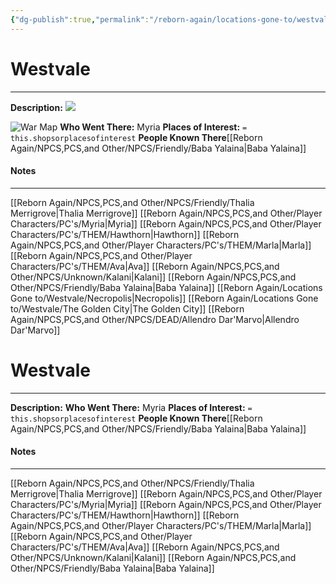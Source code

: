 ```yaml
---
{"dg-publish":true,"permalink":"/reborn-again/locations-gone-to/westvale/westvale/"}
---
```


# Westvale
---
**Description:** 
![](https://drive.google.com/file/d/1k-9I04CO0I4secqWSX2UThl7OJbwk1K_/view?usp=drive_link)

![War Map]()
**Who Went There:** Myria
**Places of Interest:** `= this.shopsorplacesofinterest`
**People Known There**[[Reborn Again/NPCS,PCS,and Other/NPCS/Friendly/Baba Yalaina\|Baba Yalaina]]


#### Notes
---

[[Reborn Again/NPCS,PCS,and Other/NPCS/Friendly/Thalia Merrigrove\|Thalia Merrigrove]]
[[Reborn Again/NPCS,PCS,and Other/Player Characters/PC's/Myria\|Myria]]
[[Reborn Again/NPCS,PCS,and Other/Player Characters/PC's/THEM/Hawthorn\|Hawthorn]]
[[Reborn Again/NPCS,PCS,and Other/Player Characters/PC's/THEM/Marla\|Marla]]
[[Reborn Again/NPCS,PCS,and Other/Player Characters/PC's/THEM/Ava\|Ava]]
[[Reborn Again/NPCS,PCS,and Other/NPCS/Unknown/Kalani\|Kalani]]
[[Reborn Again/NPCS,PCS,and Other/NPCS/Friendly/Baba Yalaina\|Baba Yalaina]]
[[Reborn Again/Locations Gone to/Westvale/Necropolis\|Necropolis]] [[Reborn Again/Locations Gone to/Westvale/The Golden City\|The Golden City]] 
[[Reborn Again/NPCS,PCS,and Other/NPCS/DEAD/Allendro Dar'Marvo\|Allendro Dar'Marvo]]

# Westvale
---
**Description:** 
**Who Went There:** Myria
**Places of Interest:** `= this.shopsorplacesofinterest`
**People Known There**[[Reborn Again/NPCS,PCS,and Other/NPCS/Friendly/Baba Yalaina\|Baba Yalaina]]


#### Notes
---

[[Reborn Again/NPCS,PCS,and Other/NPCS/Friendly/Thalia Merrigrove\|Thalia Merrigrove]]
[[Reborn Again/NPCS,PCS,and Other/Player Characters/PC's/Myria\|Myria]]
[[Reborn Again/NPCS,PCS,and Other/Player Characters/PC's/THEM/Hawthorn\|Hawthorn]]
[[Reborn Again/NPCS,PCS,and Other/Player Characters/PC's/THEM/Marla\|Marla]]
[[Reborn Again/NPCS,PCS,and Other/Player Characters/PC's/THEM/Ava\|Ava]]
[[Reborn Again/NPCS,PCS,and Other/NPCS/Unknown/Kalani\|Kalani]]
[[Reborn Again/NPCS,PCS,and Other/NPCS/Friendly/Baba Yalaina\|Baba Yalaina]]

